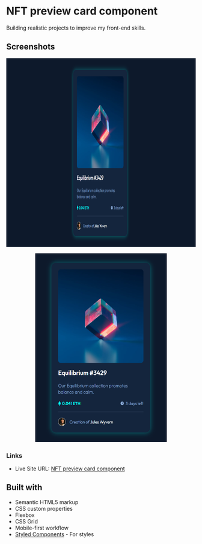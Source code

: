 # NFT preview card component

Building realistic projects to improve my front-end skills.

## Screenshots

<img width="1000" height="500" src="screenshots/ss-desktop.png">
<p align="center">
<img width="350" height="500" src="screenshots/ss-mobile.png">
</p>

### Links

- Live Site URL: [NFT preview card component](https://nft-prev1ew-card.netlify.app/)

## Built with

- Semantic HTML5 markup
- CSS custom properties
- Flexbox
- CSS Grid
- Mobile-first workflow
- [Styled Components](https://styled-components.com/) - For styles
